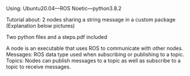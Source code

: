 Using: Ubuntu20.04—ROS Noetic—python3.8.2 

Tutorial about:
2 nodes sharing a string message in a custom package
(Explanation below pictures)

Two python files and a steps.pdf included


A node is an executable that uses ROS to communicate with other nodes. Messages: ROS data type used when subscribing or publishing to a topic. Topics: Nodes can publish messages to a topic as well as subscribe to a topic to receive messages.
